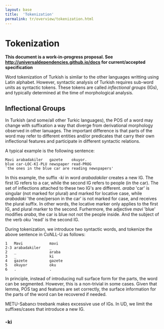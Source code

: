 ```yaml
---
layout: base
title:  'Tokenization'
permalink: tr/overview/tokenization.html
---
```


# Tokenization

**This document is a work-in-progress proposal. See http://universaldependencies.github.io/docs for current/accepted specification** 

Word tokenization of Turkish is similar to the other languages writting using Latin alphabet. However, syntactic analysis of Turkish requires sub-word units as syntactic tokens. These tokens are called *inflectional groups* (IGs), and typically determined at the time of morphological analysis.

## Inflectional Groups

In Turkish (and some/all other Turkic languages), the POS of a word may change with suffixation a way that diverge from derivational morphology observed in other lanuages. The important difference is that parts of the word may refer to different entities and/or predicates that carry their own inflectional features and participate in different syntactic relations.

A typical example is the following sentence:
```
Mavi arabadakiler   gazete    okuyor.
blue car-LOC-KI-PLU newspaper read-PROG
`the ones in the blue car are reading newspapers'
```
In this example, the suffix *-ki* in word *arabadakiler* creates a new IG. The first IG refers to a car, while the second IG refers to people (in the car). The set of inflections attached to these two IG's are different. *araba* 'car' is singular (not marked for plural) and marked for locative case, while *arabadaki* 'the one/person in the car' is not marked for case, and receives the plural suffix. In other words, the locative marker only applies to the first IG, and plural marker to the second. Furhermore, the adjective *mavi* 'blue' modifies *araba*, the car is blue not not the people inside. And the subject of the verb *oku* 'read' is the second IG.

During tokenization, we introduce two syntactic words, and tokenize the above sentence in CoNLL-U as follows:

```
1   Mavi            mavi
2-3 arabadakiler    _
2   _               araba
3   _               ki
4   gazete          gazete
5   okuyor          oku
6   .               .
```
In principle, instead of introducing null surface form for the parts, the word can be segmented. However, this is a non-trivial in some cases. Given that lemma, POS tag and features are set correctly, the surface information for the parts of the word can be recovered if needed.

METU-Sabancı treebank makes excessive use of IGs. In UD, we limit the suffixes/cases that introduce a new IG.

### -ki





